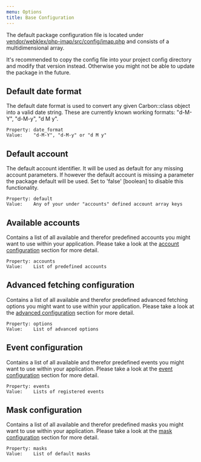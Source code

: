 ```yaml
---
menu: Options
title: Base Configuration
---
```


The default package configuration file is located under [vendor/webklex/php-imap/src/config/imap.php](https://github.com/Webklex/php-imap/blob/master/src/config/imap.php)
and consists of a multidimensional array.

It's recommended to copy the config file into your project config directory and modify that version instead.
Otherwise you might not be able to update the package in the future.

## Default date format
The default date format is used to convert any given Carbon::class object into a valid date string. These are currently
known working formats: "d-M-Y", "d-M-y", "d M y".
```text
Property: date_format
Value:    "d-M-Y", "d-M-y" or "d M y"
```

## Default account
The default account identifier. It will be used as default for any missing account parameters. If however the default account is missing a parameter the package default will be used. Set to 'false' [boolean] to disable this functionality.

```text
Property: default
Value:    Any of your under "accounts" defined account array keys
```

## Available accounts
Contains a list of all available and therefor predefined accounts you might want to use within your application.
Please take a look at the [account configuration](../account/account) section for more detail.

```text
Property: accounts
Value:    List of predefined accounts
```


## Advanced fetching configuration
Contains a list of all available and therefor predefined advanced fetching options you might want to use within your application.
Please take a look at the [advanced configuration](../advanced) section for more detail.

```text
Property: options
Value:    List of advanced options
```

## Event configuration
Contains a list of all available and therefor predefined events you might want to use within your application.
Please take a look at the [event configuration](../events) section for more detail.

```text
Property: events
Value:    Lists of registered events
```

## Mask configuration
Contains a list of all available and therefor predefined masks you might want to use within your application.
Please take a look at the [mask configuration](../masks) section for more detail.

```text
Property: masks
Value:    List of default masks
```

